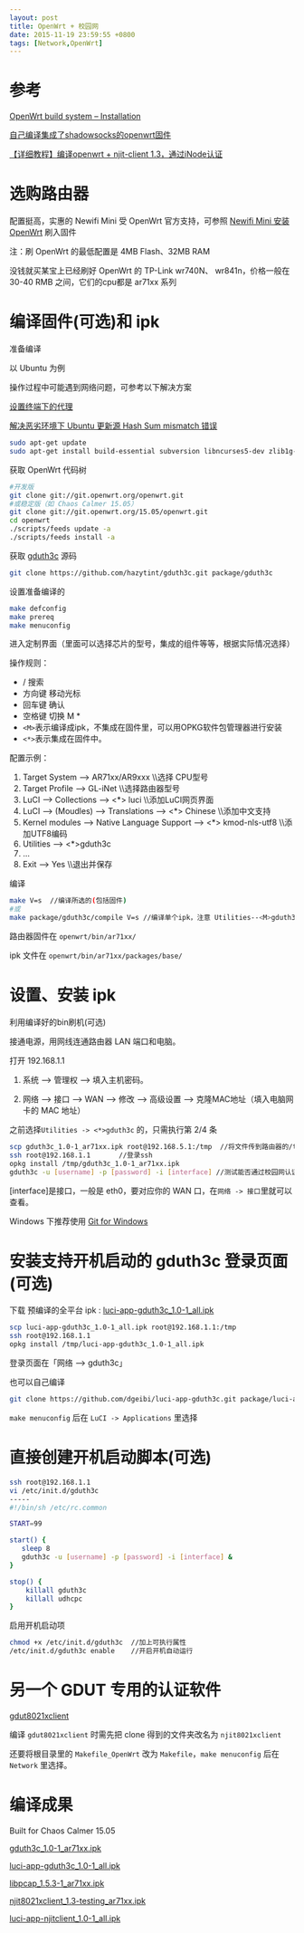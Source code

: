 ```yaml
---
layout: post
title: OpenWrt + 校园网
date: 2015-11-19 23:59:55 +0800
tags: [Network,OpenWrt]
---
```


参考
===

[OpenWrt build system – Installation](https://wiki.openwrt.org/doc/howto/buildroot.exigence)

[自己编译集成了shadowsocks的openwrt固件](http://young523.com/?p=102)

[【详细教程】编译openwrt + njit-client 1.3，通过iNode认证](http://www.7forz.com/1973/)


选购路由器
===

配置挺高，实惠的 Newifi Mini 受 OpenWrt 官方支持，可参照 [Newifi Mini 安装 OpenWrt](https://linuxtoy.org/archives/install-openwrt-on-newifi-mini.html) 刷入固件

注：刷 OpenWrt 的最低配置是 4MB Flash、32MB RAM

没钱就买某宝上已经刷好 OpenWrt 的 TP-Link wr740N、 wr841n，价格一般在 30-40 RMB 之间，它们的cpu都是 ar71xx 系列

编译固件(可选)和 ipk
===

准备编译

以 Ubuntu 为例

操作过程中可能遇到网络问题，可参考以下解决方案

[设置终端下的代理](/2015/11/25/terminal-proxy.html)

[解决恶劣环境下 Ubuntu 更新源 Hash Sum mismatch 错误](/2015/12/02/fix-apt-hash.html)

```bash
sudo apt-get update
sudo apt-get install build-essential subversion libncurses5-dev zlib1g-dev gawk gcc-multilib flex git-core gettext libssl-dev
```

获取 OpenWrt 代码树

```bash
#开发版
git clone git://git.openwrt.org/openwrt.git
#或稳定版（如 Chaos Calmer 15.05）
git clone git://git.openwrt.org/15.05/openwrt.git
cd openwrt
./scripts/feeds update -a
./scripts/feeds install -a
```

获取 [gduth3c](https://github.com/hazytint/gduth3c) 源码

```bash
git clone https://github.com/hazytint/gduth3c.git package/gduth3c
```

设置准备编译的

```bash
make defconfig
make prereq
make menuconfig
```

进入定制界面（里面可以选择芯片的型号，集成的组件等等，根据实际情况选择）

操作规则：

* / 搜索
* 方向键 移动光标
* 回车键 确认
* 空格键 切换 M  *
* `<M>`表示编译成ipk，不集成在固件里，可以用OPKG软件包管理器进行安装
* `<*>`表示集成在固件中。

配置示例：

1. Target System --> AR71xx/AR9xxx        \\\选择 CPU型号
2. Target Profile --> GL-iNet          \\\选择路由器型号
2. LuCI --> Collections --> <\*> luci        \\\添加LuCI网页界面
2. LuCI --> (Moudles) --> Translations --> <\*> Chinese        \\\添加中文支持
2. Kernel modules --> Native Language Support --> <\*> kmod-nls-utf8        \\\添加UTF8编码
2. Utilities --> <\*>gduth3c
2. ...
2. Exit --> Yes         \\\退出并保存

编译

```bash
make V=s  //编译所选的(包括固件)
#或
make package/gduth3c/compile V=s //编译单个ipk，注意 Utilities--<M>gduth3c
```

路由器固件在 `openwrt/bin/ar71xx/`

ipk 文件在 `openwrt/bin/ar71xx/packages/base/`

设置、安装 ipk
===

利用编译好的bin刷机(可选)

接通电源，用网线连通路由器 LAN 端口和电脑。

打开 192.168.1.1

1. 系统 --> 管理权 --> 填入主机密码。

2. 网络 --> 接口 --> WAN --> 修改 --> 高级设置 --> 克隆MAC地址（填入电脑网卡的 MAC 地址）

之前选择`Utilities -> <*>gduth3c` 的，只需执行第 2/4 条

```bash
scp gduth3c_1.0-1_ar71xx.ipk root@192.168.5.1:/tmp  //将文件传到路由器的/tmp目录
ssh root@192.168.1.1       //登录ssh
opkg install /tmp/gduth3c_1.0-1_ar71xx.ipk
gduth3c -u [username] -p [password] -i [interface] //测试能否通过校园网认证
```

[interface]是接口，一般是 eth0，要对应你的 WAN 口，在`网络 -> 接口`里就可以查看。

Windows 下推荐使用 [Git for Windows](https://git-scm.com/)



安装支持开机启动的 gduth3c 登录页面(可选)
===

下载 预编译的全平台 ipk : [luci-app-gduth3c_1.0-1_all.ipk](/files/luci-app-gduth3c_1.0-1_all.ipk)

```bash
scp luci-app-gduth3c_1.0-1_all.ipk root@192.168.1.1:/tmp
ssh root@192.168.1.1
opkg install /tmp/luci-app-gduth3c_1.0-1_all.ipk
```
登录页面在「网络 --> gduth3c」

也可以自己编译

```bash
git clone https://github.com/dgeibi/luci-app-gduth3c.git package/luci-app-gduth3c
```

`make menuconfig` 后在 `LuCI -> Applications` 里选择

直接创建开机启动脚本(可选)
===

```bash
ssh root@192.168.1.1
vi /etc/init.d/gduth3c
-----
#!/bin/sh /etc/rc.common

START=99

start() {
   sleep 8
   gduth3c -u [username] -p [password] -i [interface] &
}

stop() {
    killall gduth3c
    killall udhcpc
}

```

启用开机启动项

```bash
chmod +x /etc/init.d/gduth3c  //加上可执行属性
/etc/init.d/gduth3c enable    //开启开机自动运行
```



另一个 GDUT 专用的认证软件
===

[gdut8021xclient](https://github.com/hazytint/gdut8021xclient)

编译 `gdut8021xclient` 时需先把 clone 得到的文件夹改名为 `njit8021xclient`

还要将根目录里的 `Makefile_OpenWrt` 改为 `Makefile`，`make menuconfig` 后在 `Network` 里选择。

编译成果
===

Built for Chaos Calmer 15.05

[gduth3c_1.0-1_ar71xx.ipk](/files/gduth3c_1.0-1_ar71xx.ipk)

[luci-app-gduth3c_1.0-1_all.ipk](/files/luci-app-gduth3c_1.0-1_all.ipk)

[libpcap_1.5.3-1_ar71xx.ipk](/files/libpcap_1.5.3-1_ar71xx.ipk)

[njit8021xclient_1.3-testing_ar71xx.ipk](/files/njit8021xclient_1.3-testing_ar71xx.ipk)

[luci-app-njitclient_1.0-1_all.ipk](/files/luci-app-njitclient_1.0-1_all.ipk)
